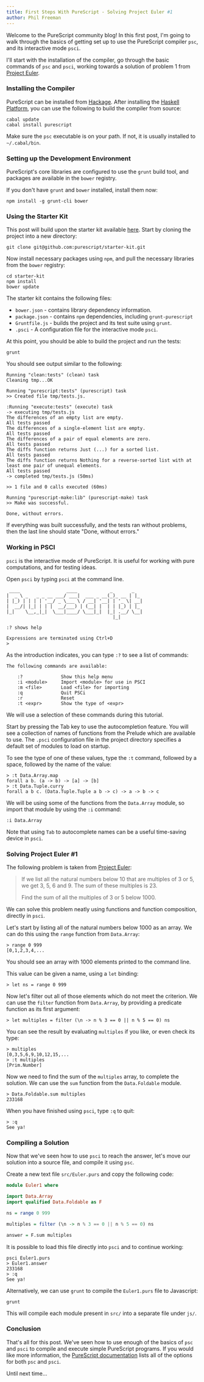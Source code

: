 ```yaml
---
title: First Steps With PureScript - Solving Project Euler #1
author: Phil Freeman
---
```


Welcome to the PureScript community blog! In this first post, I'm going to walk through the basics of getting set up to use the PureScript compiler `psc`, and its interactive mode `psci`.

I'll start with the installation of the compiler, go through the basic commands of `psc` and `psci`, working towards a solution of problem 1 from [Project Euler](http://projecteuler.net/problem=1).

### Installing the Compiler

PureScript can be installed from [Hackage](http://hackage.haskell.org/package/purescript). After installing the [Haskell Platform](http://www.haskell.org/platform), you can use the following to build the compiler from source:

    cabal update
    cabal install purescript

Make sure the `psc` executable is on your path. If not, it is usually installed to `~/.cabal/bin`.

### Setting up the Development Environment

PureScript's core libraries are configured to use the `grunt` build tool, and packages are available in the `bower` registry.

If you don't have `grunt` and `bower` installed, install them now:

    npm install -g grunt-cli bower

### Using the Starter Kit

This post will build upon the starter kit available [here](http://github.com/purescript/starter-kit). Start by cloning the project into a new directory:

    git clone git@github.com:purescript/starter-kit.git

Now install necessary packages using `npm`, and pull the necessary libraries from the `bower` registry:

    cd starter-kit
    npm install
    bower update

The starter kit contains the following files:

- `bower.json` - contains library dependency information.
- `package.json` - contains `npm` dependencies, including `grunt-purescript`
- `Gruntfile.js` - builds the project and its test suite using `grunt`.
- `.psci` - A configuration file for the interactive mode `psci`.

At this point, you should be able to build the project and run the tests:

    grunt

You should see output similar to the following:

    Running "clean:tests" (clean) task
    Cleaning tmp...OK

    Running "purescript:tests" (purescript) task
    >> Created file tmp/tests.js.

    :Running "execute:tests" (execute) task
    -> executing tmp/tests.js
    The differences of an empty list are empty.
    All tests passed
    The differences of a single-element list are empty.
    All tests passed
    The differences of a pair of equal elements are zero.
    All tests passed
    The diffs function returns Just (...) for a sorted list.
    All tests passed
    The diffs function returns Nothing for a reverse-sorted list with at least one pair of unequal elements.
    All tests passed
    -> completed tmp/tests.js (50ms)

    >> 1 file and 0 calls executed (60ms)

    Running "purescript-make:lib" (purescript-make) task
    >> Make was successful.

    Done, without errors.

If everything was built successfully, and the tests ran without problems, then the last line should state "Done, without errors."

### Working in PSCI

`psci` is the interactive mode of PureScript. It is useful for working with pure computations, and for testing ideas.

Open `psci` by typing `psci` at the command line.

     ____                 ____            _       _   
    |  _ \ _   _ _ __ ___/ ___|  ___ _ __(_)_ __ | |_ 
    | |_) | | | | '__/ _ \___ \ / __| '__| | '_ \| __|
    |  __/| |_| | | |  __/___) | (__| |  | | |_) | |_ 
    |_|    \__,_|_|  \___|____/ \___|_|  |_| .__/ \__|
                                           |_|        
    
    :? shows help

    Expressions are terminated using Ctrl+D
    >

As the introduction indicates, you can type `:?` to see a list of commands:

    The following commands are available:
    
        :?              Show this help menu
        :i <module>     Import <module> for use in PSCI
        :m <file>       Load <file> for importing
        :q              Quit PSCi
        :r              Reset
        :t <expr>       Show the type of <expr>

We will use a selection of these commands during this tutorial.

Start by pressing the Tab key to use the autocompletion feature. You will see a collection of names of functions from the Prelude which are available to use. The `.psci` configuration file in the project directory specifies a default set of modules to load on startup.

To see the type of one of these values, type the `:t` command, followed by a space, followed by the name of the value:

    > :t Data.Array.map
    forall a b. (a -> b) -> [a] -> [b]
    > :t Data.Tuple.curry
    forall a b c. (Data.Tuple.Tuple a b -> c) -> a -> b -> c

We will be using some of the functions from the `Data.Array` module, so import that module by using the `:i` command:

    :i Data.Array

Note that using `Tab` to autocomplete names can be a useful time-saving device in `psci`.

### Solving Project Euler #1

The following problem is taken from [Project Euler](http://projecteuler.net/problem=1):
 
> If we list all the natural numbers below 10 that are multiples of 3 or 5, we get 3, 5, 6 and 9. The sum of these multiples is 23.
>
> Find the sum of all the multiples of 3 or 5 below 1000.

We can solve this problem neatly using functions and function composition, directly in `psci`.

Let's start by listing all of the natural numbers below 1000 as an array. We can do this using the `range` function from `Data.Array`:

    > range 0 999
    [0,1,2,3,4,...

You should see an array with 1000 elements printed to the command line.

This value can be given a name, using a `let` binding:

    > let ns = range 0 999

Now let's filter out all of those elements which do not meet the criterion. We can use the `filter` function from `Data.Array`, by providing a predicate function as its first argument:

    > let multiples = filter (\n -> n % 3 == 0 || n % 5 == 0) ns

You can see the result by evaluating `multiples` if you like, or even check its type:

    > multiples
    [0,3,5,6,9,10,12,15,...
    > :t multiples
    [Prim.Number]

Now we need to find the sum of the `multiples` array, to complete the solution. We can use the `sum` function from the `Data.Foldable` module.

    > Data.Foldable.sum multiples
    233168

When you have finished using `psci`, type `:q` to quit:

    > :q
    See ya!

### Compiling a Solution

Now that we've seen how to use `psci` to reach the answer, let's move our solution into a source file, and compile it using `psc`.

Create a new text file `src/Euler.purs` and copy the following code:

``` haskell
module Euler1 where

import Data.Array
import qualified Data.Foldable as F

ns = range 0 999

multiples = filter (\n -> n % 3 == 0 || n % 5 == 0) ns

answer = F.sum multiples
```

It is possible to load this file directly into `psci` and to continue working:

    psci Euler1.purs
    > Euler1.answer
    233168
    > :q
    See ya!

Alternatively, we can use `grunt` to compile the `Euler1.purs` file to Javascript:

    grunt

This will compile each module present in `src/` into a separate file under `js/`.

### Conclusion

That's all for this post. We've seen how to use enough of the basics of `psc` and `psci` to compile and execute simple PureScript programs. If you would like more information, the [PureScript documentation](http://docs.purescript.org) lists all of the options for both `psc` and `psci`.

Until next time\...
